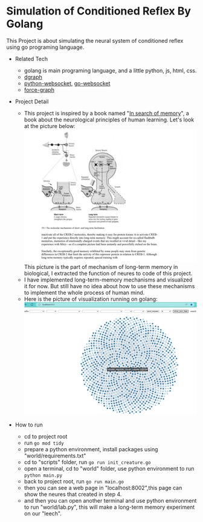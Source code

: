 # Simulation of Conditioned Reflex By Golang

  This Project is about simulating the neural system of conditioned reflex using go programing language.

- Related Tech
  - golang is main programing language, and a little python, js, html, css.
  - [dgraph](https://dgraph.io/docs/badger/)
  - [python-websocket](https://websockets.readthedocs.io/en/stable/intro/index.html), [go-websocket](github.com/gorilla/websocket)
  - [force-graph](https://github.com/vasturiano/force-graph)
  
- Project Detail
  - This project is inspired by a book named "[In search of memory](https://docuwiki.net/index.php?title=In_Search_of_Memory)", a book about the neurological principles of human learning. Let's look at the picture below:
  ![mechanism of long-term memory](doc/long_term_memory.png)
  This picture is the part of mechanism of long-term memory in biological, I extracted the function of neures to code of this project.
  - I have implemented long-term-memory mechanisms and visualized it for now. But still have no idea about how to use these mechanisms to implement the whole process of human mind.
  - Here is the picture of visualization running on golang:
  ![visulization](doc/visulization.png)
  
- How to run
  - cd to project root
  - run `go mod tidy`
  - prepare a python environment, install packages using "world/requirements.txt"
  - cd to "scripts" folder, run `go run init_creature.go`
  - open a terminal, cd to "world" folder, use python environment to run `python main.py`
  - back to project root, run `go run main.go`
  - then you can see a web page in "localhost:8002",this page can show the neures that created in step 4.
  - and then you can open another terminal and use python environment to run "world/lab.py", this will make a long-term memory experiment on our "leech".
